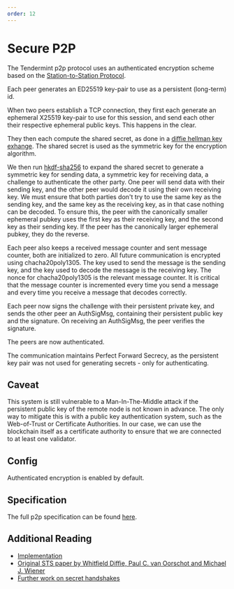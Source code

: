 ```yaml
---
order: 12
---
```


# Secure P2P

The Tendermint p2p protocol uses an authenticated encryption scheme
based on the [Station-to-Station
Protocol](https://en.wikipedia.org/wiki/Station-to-Station_protocol).

Each peer generates an ED25519 key-pair to use as a persistent
(long-term) id.

When two peers establish a TCP connection, they first each generate an
ephemeral X25519 key-pair to use for this session, and send each other
their respective ephemeral public keys. This happens in the clear.

They then each compute the shared secret, as done in a [diffie hellman
key exhange](https://en.wikipedia.org/wiki/Diffie%E2%80%93Hellman_key_exchange).
The shared secret is used as the symmetric key for the encryption algorithm.

We then run [hkdf-sha256](https://en.wikipedia.org/wiki/HKDF) to expand the
shared secret to generate a symmetric key for sending data,
a symmetric key for receiving data,
a challenge to authenticate the other party.
One peer will send data with their sending key, and the other peer
would decode it using their own receiving key.
We must ensure that both parties don't try to use the same key as the sending
key, and the same key as the receiving key, as in that case nothing can be
decoded.
To ensure this, the peer with the canonically smaller ephemeral pubkey
uses the first key as their receiving key, and the second key as their sending key.
If the peer has the canonically larger ephemeral pubkey, they do the reverse.

Each peer also keeps a received message counter and sent message counter, both
are initialized to zero.
All future communication is encrypted using chacha20poly1305.
The key used to send the message is the sending key, and the key used to decode
the message is the receiving key.
The nonce for chacha20poly1305 is the relevant message counter.
It is critical that the message counter is incremented every time you send a
message and every time you receive a message that decodes correctly.

Each peer now signs the challenge with their persistent private key, and
sends the other peer an AuthSigMsg, containing their persistent public
key and the signature. On receiving an AuthSigMsg, the peer verifies the
signature.

The peers are now authenticated.

The communication maintains Perfect Forward Secrecy, as
the persistent key pair was not used for generating secrets - only for
authenticating.

## Caveat

This system is still vulnerable to a Man-In-The-Middle attack if the
persistent public key of the remote node is not known in advance. The
only way to mitigate this is with a public key authentication system,
such as the Web-of-Trust or Certificate Authorities. In our case, we can
use the blockchain itself as a certificate authority to ensure that we
are connected to at least one validator.

## Config

Authenticated encryption is enabled by default.

## Specification

The full p2p specification can be found [here](https://docs.tendermint.com/master/spec/p2p/).

## Additional Reading

- [Implementation](https://github.com/dbchaincloud/tendermint/blob/64bae01d007b5bee0d0827ab53259ffd5910b4e6/p2p/conn/secret_connection.go#L47)
- [Original STS paper by Whitfield Diffie, Paul C. van Oorschot and
  Michael J.
  Wiener](http://citeseerx.ist.psu.edu/viewdoc/download?doi=10.1.1.216.6107&rep=rep1&type=pdf)
- [Further work on secret
  handshakes](https://dominictarr.github.io/secret-handshake-paper/shs.pdf)
